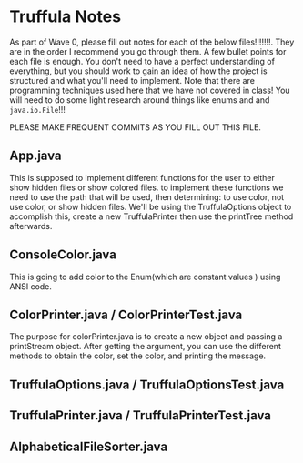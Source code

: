 # Truffula Notes 
As part of Wave 0, please fill out notes for each of the below files!!!!!!!. They are in the order I recommend you go through them. A few bullet points for each file is enough. You don't need to have a perfect understanding of everything, but you should work to gain an idea of how the project is structured and what you'll need to implement. Note that there are programming techniques used here that we have not covered in class! You will need to do some light research around things like enums and and `java.io.File`!!!

PLEASE MAKE FREQUENT COMMITS AS YOU FILL OUT THIS FILE.

## App.java
This is supposed to implement different functions for the user to either show hidden files or show colored files. 
to implement these functions we need to use the path that will be used, then determining: to use color, not use color,
or show hidden files. We'll be using the TruffulaOptions object to accomplish this, create a new TruffulaPrinter then use the 
printTree method afterwards. 

## ConsoleColor.java
This is going to add color to the Enum(which are constant values ) using ANSI code. 

## ColorPrinter.java / ColorPrinterTest.java
The purpose for colorPrinter.java is to create a new object and passing a printStream object. After getting the argument, you can use the different methods to obtain the color, set the color, and printing the message. 
## TruffulaOptions.java / TruffulaOptionsTest.java

## TruffulaPrinter.java / TruffulaPrinterTest.java

## AlphabeticalFileSorter.java